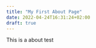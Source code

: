 ```yaml
---
title: "My First About Page"
date: 2022-04-24T16:31:24+02:00
draft: true
---
```

This is a about test